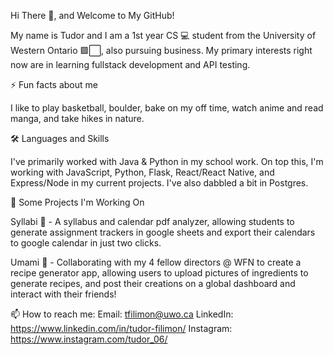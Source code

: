 Hi There 👋, and Welcome to My GitHub!

My name is Tudor and I am a 1st year CS 💻 student from the University of Western Ontario 🟪⬜, also pursuing business. My primary interests right now are in learning fullstack development and API testing.

⚡ Fun facts about me

I like to play basketball, boulder, bake on my off time, watch anime and read manga, and take hikes in nature.

🛠 Languages and Skills

I've primarily worked with Java & Python in my school work. On top this, I'm working with JavaScript, Python, Flask, React/React Native, and Express/Node in my current projects. I've also dabbled a bit in Postgres.

🔭 Some Projects I'm Working On

Syllabi 📆 - A syllabus and calendar pdf analyzer, allowing students to generate assignment trackers in google sheets and export their calendars to google calendar in just two clicks.

Umami 🍲 - Collaborating with my 4 fellow directors @ WFN to create a recipe generator app, allowing users to upload pictures of ingredients to generate recipes, and post their creations on a global dashboard and interact with their friends!

📫 How to reach me:
Email: tfilimon@uwo.ca
LinkedIn: https://www.linkedin.com/in/tudor-filimon/
Instagram: https://www.instagram.com/tudor_06/
